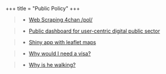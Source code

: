 +++ 
title = "Public Policy" 
+++

>- [Web Scraping 4chan /pol/](https://hungry-bhaskara-720cf0.netlify.com/post/web-scraping-4chan-pol/)

>- [Public dashboard for user-centric digital public sector](https://hungry-bhaskara-720cf0.netlify.com/post/public-dashboard-for-user-centric-digital-public-sector/)

>- [Shiny app with leaflet maps](https://hungry-bhaskara-720cf0.netlify.com/post/shiny-app-with-leaflet-maps/)

>- [Why would I need a visa?](https://e-lle-phant.com/post/why-would-i-need-a-visa/)

>- [Why is he walking?](https://e-lle-phant.com/post/why-is-he-walking/)